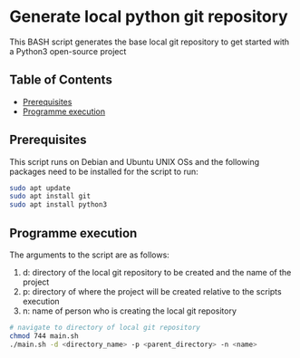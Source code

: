 # Generate local python git repository

This BASH script generates the base local git repository to get started with a Python3 open-source project

## Table of Contents

- [Prerequisites](#python-prereqs)
- [Programme execution](#execution)

## Prerequisites

This script runs on Debian and Ubuntu UNIX OSs and the following packages need to be installed for the script to run:

```BASH
sudo apt update
sudo apt install git
sudo apt install python3
```

## Programme execution

The arguments to the script are as follows:

1. d: directory of the local git repository to be created and the name of the project
2. p: directory of where the project will be created relative to the scripts execution
3. n: name of person who is creating the local git repository

```BASH
# navigate to directory of local git repository
chmod 744 main.sh
./main.sh -d <directory_name> -p <parent_directory> -n <name>
```

